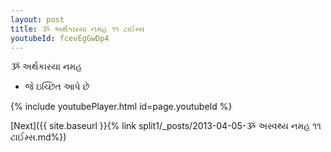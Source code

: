 ```yaml
---
layout: post
title: ૐ અર્થકારયા નમહ ૧૧ ટાઈમ્સ
youtubeId: fcevEgGwDp4
---
```

 
 
 ૐ અર્થકારયા નમહ  
 
 -  જે ઇચ્છિત આપે છે 
 
  
 
  
 
 
 
 
 
 


{% include youtubePlayer.html id=page.youtubeId %}
 
[Next]({{ site.baseurl }}{% link  split1/_posts/2013-04-05-ૐ અસ્વથ્ય નમહ ૧૧ ટાઈમ્સ.md%})
 
